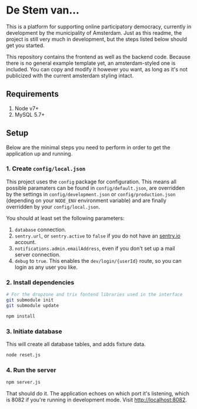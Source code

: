 # De Stem van...
This is a platform for supporting online participatory democracy, currently in development by the municipality of Amsterdam. Just as this readme, the project is still very much in development, but the steps listed below should get you started.

This repository contains the frontend as well as the backend code. Because there is no general example template yet, an amsterdam-styled one is included. You can copy and modify it however you want, as long as it's not publicized with the current amsterdam styling intact.

## Requirements
1. Node v7+
2. MySQL 5.7+

## Setup
Below are the minimal steps you need to perform in order to get the application up and running.

### 1. Create `config/local.json`
This project uses the `config` package for configuration. This means all possible paramaters can be found in `config/default.json`, are overridden by the settings in `config/development.json` or `config/production.json` (depending on your `NODE_ENV` environment variable) and are finally overridden by your `config/local.json`.

You should at least set the following parameters:

1. `database` connection.
2. `sentry.url`, or `sentry.active`  to `false` if you do not have an [sentry.io](//sentry.io) account.
3. `notifications.admin.emailAddress`, even if you don't set up a mail server connection.
4. `debug` to `true`. This enables the `dev/login/{userId}` route, so you can login as any user you like.

### 2. Install dependencies
```bash
# For the dropzone and trix fontend libraries used in the interface
git submodule init
git submodule update

npm install
```

### 3. Initiate database
This will create all database tables, and adds fixture data.

```bash
node reset.js
```

### 4. Run the server
```bash
npm server.js
```

That should do it. The application echoes on which port it's listening, which is 8082 if you're running in development mode. Visit [http://localhost:8082](http://localhost:8082).